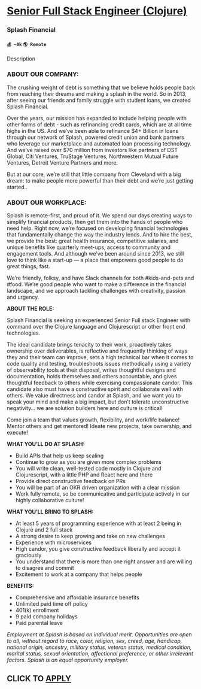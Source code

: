 # [Senior Full Stack Engineer (Clojure)](https://www.remotewlb.com/apply/senior-full-stack-engineer-clojure)  
### Splash Financial  
#### `💰 ~0k` `🌎 Remote`  

Description

### **ABOUT OUR COMPANY:**

The crushing weight of debt is something that we believe holds people back from reaching their dreams and making a splash in the world. So in 2013, after seeing our friends and family struggle with student loans, we created Splash Financial.

Over the years, our mission has expanded to include helping people with other forms of debt - such as refinancing credit cards, which are at all time highs in the US. And we’ve been able to refinance $4+ Billion in loans through our network of Splash, powered credit union and bank partners who leverage our marketplace and automated loan processing technology. And we’ve raised over $70 million from investors like partners of DST Global, Citi Ventures, TruStage Ventures, Northwestern Mutual Future Ventures, Detroit Venture Partners and more.

But at our core, we’re still that little company from Cleveland with a big dream: to make people more powerful than their debt and we’re just getting started..

### **ABOUT OUR WORKPLACE:**

Splash is remote-first, and proud of it. We spend our days creating ways to simplify financial products, then get them into the hands of people who need help. Right now, we’re focused on developing financial technologies that fundamentally change the way the industry lends. And to hire the best, we provide the best: great health insurance, competitive salaries, and unique benefits like quarterly meet-ups, access to community and engagement tools. And although we’ve been around since 2013, we still love to think like a start-up — a place that empowers good people to do great things, fast.  

We’re friendly, folksy, and have Slack channels for both #kids-and-pets and #food. We’re good people who want to make a difference in the financial landscape, and we approach tackling challenges with creativity, passion and urgency.

**ABOUT THE ROLE:**

Splash Financial is seeking an experienced Senior Full stack Engineer with command over the Clojure language and Clojurescript or other front end technologies.

The ideal candidate brings tenacity to their work, proactively takes ownership over deliverables, is reflective and frequently thinking of ways they and their team can improve, sets a high technical bar when it comes to code quality and testing, troubleshoots issues methodically using a variety of observability tools at their disposal, writes thoughtful designs and documentation, holds themselves and others accountable, and gives thoughtful feedback to others while exercising compassionate candor. This candidate also must have a constructive spirit and collaborate well with others. We value directness and candor at Splash, and we want you to speak your mind and make a big impact, but don’t tolerate unconstructive negativity… we are solution builders here and culture is critical!

Come join a team that values growth, flexibility, and work/life balance! Mentor others and get mentored! Ideate new projects, take ownership, and execute!  
  

**WHAT YOU’LL DO AT SPLASH:**

  * Build APIs that help us keep scaling
  * Continue to grow as you are given more complex problems
  * You will write clean, well-tested code mostly in Clojure and Clojurescript, with a little PHP and React here and there
  * Provide direct constructive feedback on PRs
  * You will be part of an OKR driven organization with a clear mission
  * Work fully remote, so be communicative and participate actively in our highly collaborative culture!

**WHAT YOU’LL BRING TO SPLASH:**

  * At least 5 years of programming experience with at least 2 being in Clojure and 2 full stack
  * A strong desire to keep growing and take on new challenges
  * Experience with microservices
  * High candor, you give constructive feedback liberally and accept it graciously
  * You understand that there is more than one right answer and are willing to disagree and commit
  * Excitement to work at a company that helps people

**BENEFITS:**

  * Comprehensive and affordable insurance benefits
  * Unlimited paid time off policy
  * 401(k) enrollment
  * 9 paid company holidays
  * Paid parental leave  
  

_Employment at Splash is based on individual merit. Opportunities are open to all, without regard to race, color, religion, sex, creed, age, handicap, national origin, ancestry, military status, veteran status, medical condition, marital status, sexual orientation, affectional preference, or other irrelevant factors. Splash is an equal opportunity employer._

  
## CLICK TO [APPLY](https://www.remotewlb.com/apply/senior-full-stack-engineer-clojure)

